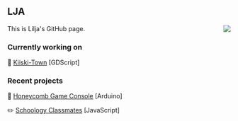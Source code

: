 ## LJA

<img align="right" src="https://github-readme-stats.vercel.app/api/top-langs/?username=liljakiiski&layout=compact&langs_count=7" />

This is Lilja's GitHub page.
### Currently working on
🏡 [Kiiski-Town](https://github.com/liljakiiski/kiiski-town) [GDScript]

### Recent projects
🐝 [Honeycomb Game Console](https://github.com/liljakiiski/honeycomb-game-console) [Arduino]

✏️ [Schoology Classmates](https://github.com/liljakiiski/schoology-classmates) [JavaScript]
